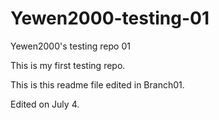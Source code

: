 # Yewen2000-testing-01
Yewen2000's testing repo 01

This is my first testing repo.

This is this readme file edited in Branch01.

Edited on July 4.
